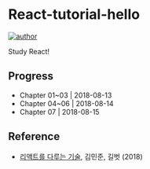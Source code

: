 # React-tutorial-hello
[![author](https://img.shields.io/badge/author-greatfarmer-f28da5.svg)](https://github.com/greatfarmer)

Study React!

## Progress
- Chapter 01~03 | 2018-08-13
- Chapter 04~06 | 2018-08-14
- Chapter 07 | 2018-08-15

## Reference
- [리액트를 다루는 기술](http://www.gilbut.co.kr/book/bookView.aspx?bookcode=BN002044&page=1&TF=T), 김민준, 길벗 (2018)
